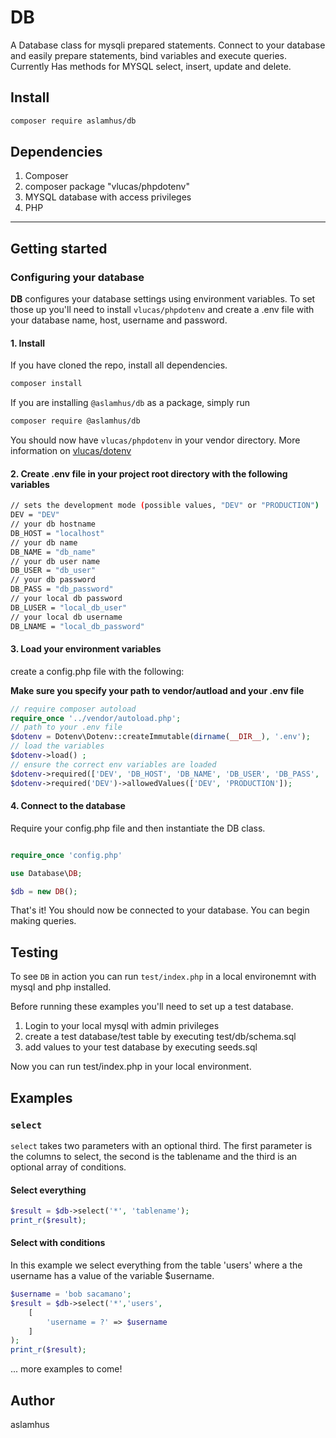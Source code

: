 # DB

A Database class for mysqli prepared statements. Connect to your database and easily prepare statements, bind variables and execute queries. Currently Has methods for MYSQL select, insert, update and delete.

## Install

```bash
composer require aslamhus/db
```

## Dependencies

1. Composer
2. composer package "vlucas/phpdotenv"
3. MYSQL database with access privileges
4. PHP

---

## Getting started

### Configuring your database

**DB** configures your database settings using environment variables. To set those up you'll need to install `vlucas/phpdotenv` and create a .env file with your database name, host, username and password.

#### 1. Install

If you have cloned the repo, install all dependencies.

```bash
composer install
```

If you are installing `@aslamhus/db` as a package,
simply run

```bash
composer require @aslamhus/db
```

You should now have `vlucas/phpdotenv` in your vendor directory.
More information on [vlucas/dotenv](https://github.com/vlucas/phpdotenv)

#### 2. Create .env file in your project root directory with the following variables

```bash
// sets the development mode (possible values, "DEV" or "PRODUCTION")
DEV = "DEV"
// your db hostname
DB_HOST = "localhost"
// your db name
DB_NAME = "db_name"
// your db user name
DB_USER = "db_user"
// your db password
DB_PASS = "db_password"
// your local db password
DB_LUSER = "local_db_user"
// your local db username
DB_LNAME = "local_db_password"
```

#### 3. Load your environment variables

create a config.php file with the following:

**Make sure you specify your path to vendor/autload and your .env file**

```php
// require composer autoload
require_once '../vendor/autoload.php';
// path to your .env file
$dotenv = Dotenv\Dotenv::createImmutable(dirname(__DIR__), '.env');
// load the variables
$dotenv->load() ;
// ensure the correct env variables are loaded
$dotenv->required(['DEV', 'DB_HOST', 'DB_NAME', 'DB_USER', 'DB_PASS', 'DB_LUSER', 'DB_LNAME'])->notEmpty();
$dotenv->required('DEV')->allowedValues(['DEV', 'PRODUCTION']);
```

#### 4. Connect to the database

Require your config.php file and then instantiate the DB class.

```php

require_once 'config.php'

use Database\DB;

$db = new DB();

```

That's it! You should now be connected to your database. You can begin making queries.

## Testing

To see `DB` in action you can run `test/index.php` in a local environemnt with mysql and php installed.

Before running these examples you'll need to set up a test database.

1. Login to your local mysql with admin privileges
2. create a test database/test table by executing test/db/schema.sql
3. add values to your test database by executing seeds.sql

Now you can run test/index.php in your local environment.

## Examples

### `select`

`select` takes two parameters with an optional third. The first parameter is the columns to select, the second is the tablename and the third is an optional array of conditions.

#### Select everything

```php
$result = $db->select('*', 'tablename');
print_r($result);
```

#### Select with conditions

In this example we select everything from the table 'users' where a the username has a value of the variable $username.

```php
$username = 'bob sacamano';
$result = $db->select('*','users',
    [
        'username = ?' => $username
    ]
);
print_r($result);
```

... more examples to come!

## Author

aslamhus
